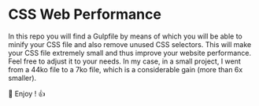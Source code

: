 # CSS Web Performance

In this repo you will find a Gulpfile by means of which you will be able to minify your CSS file and also remove unused CSS selectors.
This will make your CSS file extremely small and thus improve your website performance.
Feel free to adjust it to your needs.
In my case, in a small project, I went from a 44ko file to a 7ko file, which is a considerable gain (more than 6x smaller).

:rocket: Enjoy ! :+1:

